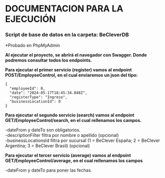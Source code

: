 # DOCUMENTACION PARA LA EJECUCIÓN

### Script de base de datos en la carpeta: BeCleverDB
*Probado en PhpMyAdmin

**Al ejecutar el proyecto, se abrirá el navegador con Swagger. Donde podremos consultar todos los endpoints.**

**Para ejecutar el primer servicio (register) vamos al endpoint POST/EmployeeControl, en el cual enviaremos un json del tipo:**
```
{
  "employeeId": 0,
  "date": "2024-05-17T18:45:34.048Z",
  "registerType": "Ingreso",
  "businessLocationId": 0
}
``` 

**Para ejecutar el segundo servicio (search) vamos al endpoint GET/EmployeeControl/search, en el cual rellenamos los campos.**<br>

  -dateFrom y dateTo son obligatorios.<br>
  -descriptionFilter filtra por nombre o apellido (opcional)<br>
  -businessLocationsId filtra por sucursal (1 = BeClever España; 2 = BeClever Argentina; 3 = BeClever Brasil) (opcional)<br>


**Para ejecutar el tercer servicio (average) vamos al endpoint GET/EmployeeControl/average, en el cual rellenamos los campos**<br>

 -dateFrom y dateTo para poner las fechas.






